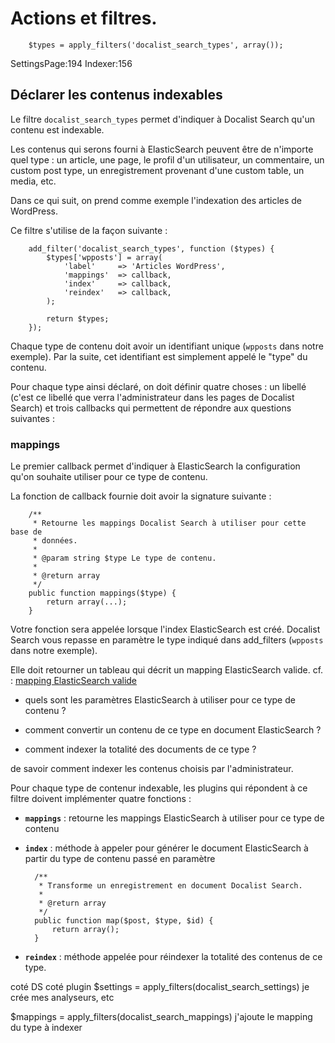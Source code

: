 # Actions et filtres. #

``` 
    $types = apply_filters('docalist_search_types', array());
```

SettingsPage:194
Indexer:156

## Déclarer les contenus indexables ##

Le filtre `docalist_search_types` permet d'indiquer à Docalist Search qu'un contenu est indexable.

Les contenus qui serons fourni à ElasticSearch peuvent être de n'importe quel type : un article, une page, le profil d'un utilisateur, un commentaire, un custom post type, un enregistrement provenant d'une custom table, un media, etc.

Dans ce qui suit, on prend comme exemple l'indexation des articles de WordPress.

Ce filtre s'utilise de la façon suivante :

        add_filter('docalist_search_types', function ($types) {
            $types['wpposts'] = array(
                'label'     => 'Articles WordPress',
                'mappings'  => callback,
                'index'     => callback,
                'reindex'   => callback,
            );

            return $types;
        });

Chaque type de contenu doit avoir un identifiant unique (`wpposts` dans notre exemple). Par la suite, cet identifiant est simplement appelé le "type" du contenu.

Pour chaque type ainsi déclaré, on doit définir quatre choses : un libellé (c'est ce libellé que verra l'administrateur dans les pages de Docalist Search) et trois callbacks qui permettent de répondre aux questions suivantes :

### mappings ###

Le premier callback permet d'indiquer à ElasticSearch la configuration qu'on souhaite utiliser pour ce type de contenu.

La fonction de callback fournie doit avoir la signature suivante :

        /**
         * Retourne les mappings Docalist Search à utiliser pour cette base de
         * données.
         *
         * @param string $type Le type de contenu.
         * 
         * @return array
         */
        public function mappings($type) {
            return array(...);
        }

Votre fonction sera appelée lorsque l'index ElasticSearch est créé. Docalist Search vous repasse en paramètre le type indiqué dans add_filters (`wpposts` dans notre exemple).

Elle doit retourner un tableau qui décrit un mapping ElasticSearch valide.
cf. : [mapping ElasticSearch valide](http://www.elasticsearch.org/guide/reference/mapping/)

- quels sont les paramètres ElasticSearch à utiliser pour ce type de contenu ?


- comment convertir un contenu de ce type en document ElasticSearch ?
- comment indexer la totalité des documents de ce type ?





de savoir comment indexer les contenus choisis par l'administrateur.

Pour chaque type de contenur indexable, les plugins qui répondent à ce filtre doivent implémenter quatre fonctions :

- **`mappings`** : retourne les mappings ElasticSearch à utiliser pour ce type de contenu


- **`index`** : méthode à appeler pour générer le document ElasticSearch à partir du type de contenu passé en paramètre

        /**
         * Transforme un enregistrement en document Docalist Search.
         *
         * @return array
         */
        public function map($post, $type, $id) {
            return array();
        }

 
- **`reindex`** : méthode appelée pour réindexer la totalité des contenus de ce type.


























coté DS                                                     coté plugin
$settings = apply_filters(docalist_search_settings)         je crée mes analyseurs, etc

$mappings = apply_filters(docalist_search_mappings)         j'ajoute le mapping du type à indexer
